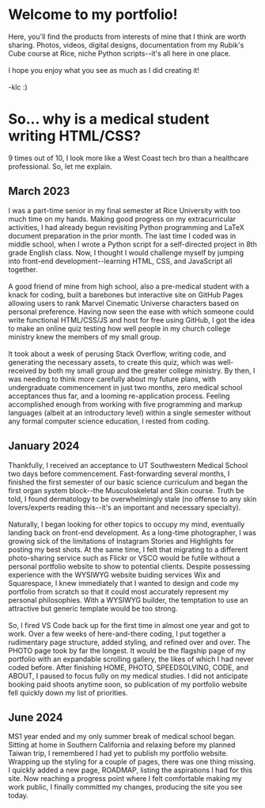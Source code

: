 # Welcome to my portfolio!
Here, you'll find the products from interests of mine that I think are worth sharing.
Photos, videos, digital designs, documentation from my Rubik's Cube course at Rice, niche Python scripts--it's all here in one place.
<br><br>
I hope you enjoy what you see as much as I did creating it!
<br><br>
-klc :)

# So... why is a medical student writing HTML/CSS?
9 times out of 10, I look more like a West Coast tech bro than a healthcare professional.
So, let me explain.

## March 2023
I was a part-time senior in my final semester at Rice University with too much time on my hands.
Making good progress on my extracurricular activities, I had already begun revisiting Python programming and LaTeX document preparation in the prior month.
The last time I coded was in middle school, when I wrote a Python script for a self-directed project in 8th grade English class.
Now, I thought I would challenge myself by jumping into front-end development--learning HTML, CSS, and JavaScript all together.
<br><br>
A good friend of mine from high school, also a pre-medical student with a knack for coding, built a barebones but interactive site on GitHub Pages allowing users to rank Marvel Cinematic Universe characters based on personal preference.
Having now seen the ease with which someone could write functional HTML/CSS/JS and host for free using GitHub, I got the idea to make an online quiz testing how well people in my church college ministry knew the members of my small group.
<br><br>
It took about a week of perusing Stack Overflow, writing code, and generating the necessary assets, to create this quiz, which was well-received by both my small group and the greater college ministry.
By then, I was needing to think more carefully about my future plans, with undergraduate commencement in just two months, zero medical school acceptances thus far, and a looming re-application process.
Feeling accomplished enough from working with five programming and markup languages (albeit at an introductory level) within a single semester without any formal computer science education, I rested from coding.

## January 2024
Thankfully, I received an acceptance to UT Southwestern Medical School two days before commencement.
Fast-forwarding several months, I finished the first semester of our basic science curriculum and began the first organ system block--the Musculoskeletal and Skin course.
Truth be told, I found dermatology to be overwhelmingly stale (no offense to any skin lovers/experts reading this--it's an important and necessary specialty).
<br><br>
Naturally, I began looking for other topics to occupy my mind, eventually landing back on front-end development.
As a long-time photographer, I was growing sick of the limitations of Instagram Stories and Highlights for posting my best shots.
At the same time, I felt that migrating to a different photo-sharing service such as Flickr or VSCO would be futile without a personal portfolio website to show to potential clients.
Despite possessing experience with the WYSIWYG website buiding services Wix and Squarespace, I knew immediately that I wanted to design and code my portfolio from scratch so that it could most accurately represent my personal philosophies.
With a WYSIWYG builder, the temptation to use an attractive but generic template would be too strong.
<br><br>
So, I fired VS Code back up for the first time in almost one year and got to work.
Over a few weeks of here-and-there coding, I put together a rudimentary page structure, added styling, and refined over and over.
The PHOTO page took by far the longest.
It would be the flagship page of my portfolio with an expandable scrolling gallery, the likes of which I had never coded before.
After finishing HOME, PHOTO, SPEEDSOLVING, CODE, and ABOUT, I paused to focus fully on my medical studies.
I did not anticipate booking paid shoots anytime soon, so publication of my portfolio website fell quickly down my list of priorities.

## June 2024
MS1 year ended and my only summer break of medical school began.
Sitting at home in Southern California and relaxing before my planned Taiwan trip, I remembered I had yet to publish my portfolio website.
Wrapping up the styling for a couple of pages, there was one thing missing.
I quickly added a new page, ROADMAP, listing the aspirations I had for this site.
Now reaching a progress point where I felt comfortable making my work public, I finally committed my changes, producing the site you see today.
